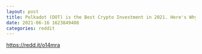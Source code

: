 ```yaml
--- 
layout: post 
title: Polkadot (DOT) is the Best Crypto Investment in 2021. Here's Why. [Opinion] 
date: 2021-06-16 1623849408 
categories: reddit 
--- 
```

https://redd.it/o14mra